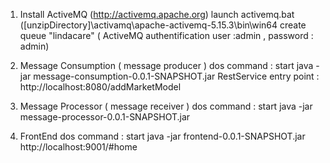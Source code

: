 1. Install ActiveMQ (http://activemq.apache.org)
	launch activemq.bat ([unzipDirectory]\activamq\apache-activemq-5.15.3\bin\win64
	create queue "lindacare" 
	( ActiveMQ authentification  user :admin , password : admin)

2. Message Consumption ( message producer )
	dos command : start java -jar message-consumption-0.0.1-SNAPSHOT.jar
	RestService entry point : http://localhost:8080/addMarketModel

3. Message Processor ( message receiver )
	dos command : start java -jar message-processor-0.0.1-SNAPSHOT.jar

4. FrontEnd 
	dos command : start java -jar frontend-0.0.1-SNAPSHOT.jar
	http://localhost:9001/#home
	
	